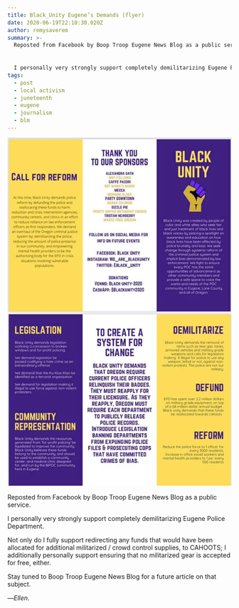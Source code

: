 ```yaml
---
title: Black_Unity Eugene’s Demands (flyer)
date: 2020-06-19T22:10:30.020Z
author: remysaverem
summary: >-
  Reposted from Facebook by Boop Troop Eugene News Blog as a public service.


  I personally very strongly support completely demilitarizing Eugene Police Department...
tags:
  - post
  - local activism
  - juneteenth
  - eugene
  - journalism
  - blm
---
```

![black unity demands](/static/img/black-unity-demands-1-.jpg)

Reposted from Facebook by Boop Troop Eugene News Blog as a public service.

I personally very strongly support completely demilitarizing Eugene Police Department.

Not only do I fully support redirecting any funds that would have been allocated for additional militarized / crowd control supplies, to CAHOOTS; I additionally personally support ensuring that no militarized gear is accepted for free, either.

Stay tuned to Boop Troop Eugene News Blog for a future article on that subject.

—*Ellen.*

<!--EndFragment-->